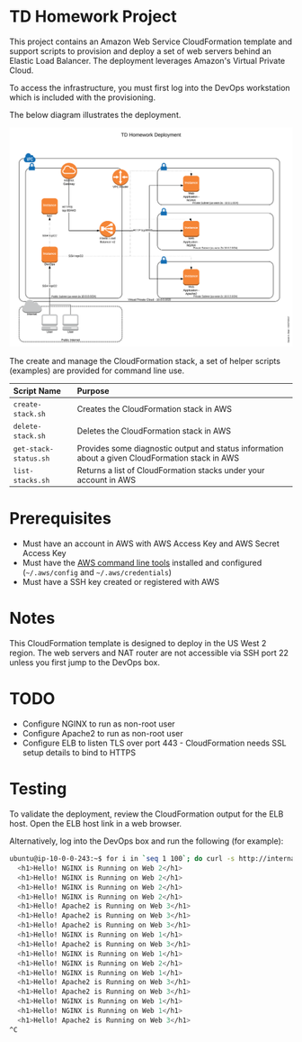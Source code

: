 # TD Homework Project 

This project contains an Amazon Web Service CloudFormation template and support scripts to provision and deploy
a set of web servers behind an Elastic Load Balancer.  The deployment leverages Amazon's Virtual Private Cloud.

To access the infrastructure, you must first log into the DevOps workstation which is included with the provisioning.

The below diagram illustrates the deployment.

![AWS Architecture](images/td-homework.png)

The create and manage the CloudFormation stack, a set of helper scripts (examples) are provided for command line use.
 
| Script Name | Purpose |
|:------------|:--------|
| `create-stack.sh` | Creates the CloudFormation stack in AWS |
| `delete-stack.sh` | Deletes the CloudFormation stack in AWS |
| `get-stack-status.sh` | Provides some diagnostic output and status information about a given CloudFormation stack in AWS |
| `list-stacks.sh` | Returns a list of CloudFormation stacks under your account in AWS |

# Prerequisites

- Must have an account in AWS with AWS Access Key and AWS Secret Access Key
- Must have the [AWS command line tools](https://aws.amazon.com/cli/) installed and configured (`~/.aws/config` and `~/.aws/credentials`)
- Must have a SSH key created or registered with AWS

# Notes

This CloudFormation template is designed to deploy in the US West 2 region.  The web servers and NAT router are not accessible
via SSH port 22 unless you first jump to the DevOps box.

# TODO

- Configure NGINX to run as non-root user
- Configure Apache2 to run as non-root user
- Configure ELB to listen TLS over port 443 - CloudFormation needs SSL setup details to bind to HTTPS

# Testing

To validate the deployment, review the CloudFormation output for the ELB host.  Open the ELB host link in a web browser.

Alternatively, log into the DevOps box and run the following (for example):

```bash
ubuntu@ip-10-0-0-243:~$ for i in `seq 1 100`; do curl -s http://internal-ElasticLoadBalancer-2120497040.us-west-2.elb.amazonaws.com | grep Hello; sleep 1; done
  <h1>Hello! NGINX is Running on Web 2</h1>
  <h1>Hello! NGINX is Running on Web 2</h1>
  <h1>Hello! NGINX is Running on Web 2</h1>
  <h1>Hello! NGINX is Running on Web 2</h1>
  <h1>Hello! Apache2 is Running on Web 3</h1>
  <h1>Hello! Apache2 is Running on Web 3</h1>
  <h1>Hello! Apache2 is Running on Web 3</h1>
  <h1>Hello! NGINX is Running on Web 1</h1>
  <h1>Hello! Apache2 is Running on Web 3</h1>
  <h1>Hello! NGINX is Running on Web 1</h1>
  <h1>Hello! NGINX is Running on Web 2</h1>
  <h1>Hello! NGINX is Running on Web 1</h1>
  <h1>Hello! Apache2 is Running on Web 3</h1>
  <h1>Hello! Apache2 is Running on Web 3</h1>
  <h1>Hello! NGINX is Running on Web 1</h1>
  <h1>Hello! NGINX is Running on Web 1</h1>
  <h1>Hello! Apache2 is Running on Web 3</h1>
^C
```